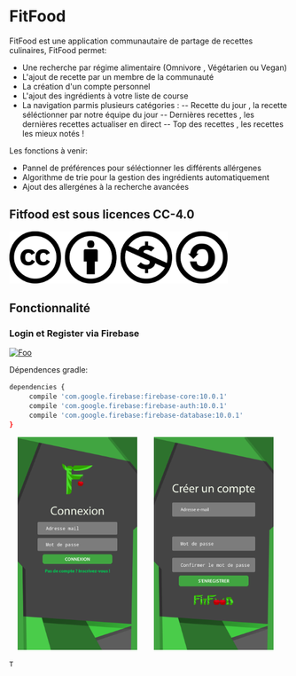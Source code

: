 # FitFood

FitFood est une application communautaire de partage de recettes culinaires, FitFood permet:

  - Une recherche par régime alimentaire (Omnivore , Végétarien ou Vegan)
  - L'ajout de recette par un membre de la communauté
  - La création d'un compte personnel
  - L'ajout des ingrédients à votre liste de course
  - La navigation parmis plusieurs catégories :
  -- Recette du jour , la recette séléctionner par notre équipe du jour
  -- Dernières recettes , les dernières recettes actualiser en direct
  -- Top des recettes , les recettes les mieux notés !
 
Les fonctions à venir:
  - Pannel de préférences pour séléctionner les différents allérgenes
  - Algorithme de trie pour la gestion des ingrédients automatiquement
  - Ajout des allergénes à la recherche avancées

## Fitfood est sous licences CC-4.0
<img src="https://raw.githubusercontent.com/SoxZz5/FitFood/master/image_readme/creative1.png" alt="alt text" width="394" height="94">


## Fonctionnalité

### Login et Register via Firebase
[![Foo](https://firebase.google.com/_static/254aea64a1/images/firebase/lockup.png)](https://firebase.google.com/)

Dépendences gradle:
```sh 
dependencies {
     compile 'com.google.firebase:firebase-core:10.0.1'
     compile 'com.google.firebase:firebase-auth:10.0.1'
     compile 'com.google.firebase:firebase-database:10.0.1'
}
```
<img src="https://raw.githubusercontent.com/SoxZz5/FitFood/master/image_readme/login_layout.png" alt="alt text" width="216" height="384" hspace="15"><img src="https://raw.githubusercontent.com/SoxZz5/FitFood/master/image_readme/register_layout.png" alt="alt text" width="216" height="384" hspace="15">

```sh
T
```
